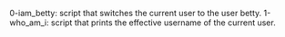 0-iam_betty: script that switches the current user to the user betty.
1-who_am_i: script that prints the effective username of the current user.
